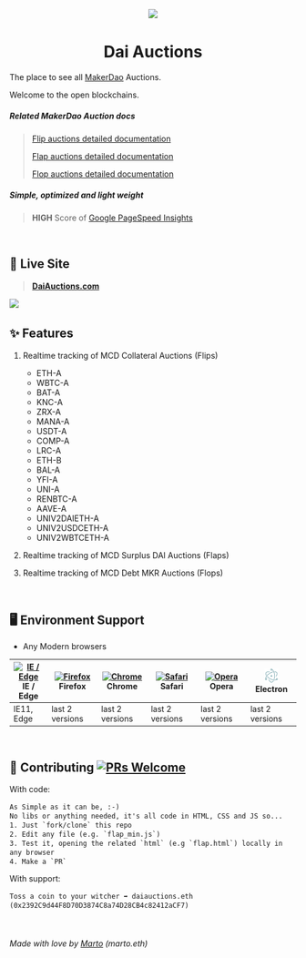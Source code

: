 <p align="center">
  <a href="https://crypto-monitor.app/">
    <img width="100" src="https://daiauctions.com/img/dai-logo-share.png">
  </a>
</p>
<h1 align="center">Dai Auctions</h1>

The place to see all [MakerDao](https://makerdao.com/) Auctions. 

Welcome to the open blockchains.

##### Related MakerDao Auction docs  

> [Flip auctions detailed documentation](https://docs.makerdao.com/smart-contract-modules/collateral-module/flipper-detailed-documentation)
>
> [Flap auctions detailed documentation](https://docs.makerdao.com/smart-contract-modules/system-stabilizer-module/flap-detailed-documentation)
>
> [Flop auctions detailed documentation](https://docs.makerdao.com/smart-contract-modules/system-stabilizer-module/flop-detailed-documentation)


##### Simple, optimized and light weight

> **HIGH** Score of [Google PageSpeed Insights](https://developers.google.com/speed/pagespeed/insights/?hl=es&url=https%3A%2F%2Fdaiauctions.com%2F&tab=desktop)

<br/>

## 🚀 Live Site
>**[DaiAuctions.com](https://daiauctions.com/)**

<img src="https://daiauctions.com/img/sample_flip_eth.png">

<br/>

## ✨ Features

1. Realtime tracking of MCD Collateral Auctions (Flips)
    - ETH-A
    - WBTC-A
    - BAT-A
    - KNC-A
    - ZRX-A
    - MANA-A
    - USDT-A
    - COMP-A
    - LRC-A
    - ETH-B
    - BAL-A
    - YFI-A
    - UNI-A
    - RENBTC-A
    - AAVE-A
    - UNIV2DAIETH-A
    - UNIV2USDCETH-A
    - UNIV2WBTCETH-A

2. Realtime tracking of MCD Surplus DAI Auctions (Flaps)

3. Realtime tracking of MCD Debt MKR Auctions (Flops)

<br/>
 
## 🖥 Environment Support

- Any Modern browsers

| [<img src="https://raw.githubusercontent.com/alrra/browser-logos/master/src/edge/edge_48x48.png" alt="IE / Edge" width="24px" height="24px" />](http://godban.github.io/browsers-support-badges/)</br>IE / Edge | [<img src="https://raw.githubusercontent.com/alrra/browser-logos/master/src/firefox/firefox_48x48.png" alt="Firefox" width="24px" height="24px" />](http://godban.github.io/browsers-support-badges/)</br>Firefox | [<img src="https://raw.githubusercontent.com/alrra/browser-logos/master/src/chrome/chrome_48x48.png" alt="Chrome" width="24px" height="24px" />](http://godban.github.io/browsers-support-badges/)</br>Chrome | [<img src="https://raw.githubusercontent.com/alrra/browser-logos/master/src/safari/safari_48x48.png" alt="Safari" width="24px" height="24px" />](http://godban.github.io/browsers-support-badges/)</br>Safari | [<img src="https://raw.githubusercontent.com/alrra/browser-logos/master/src/opera/opera_48x48.png" alt="Opera" width="24px" height="24px" />](http://godban.github.io/browsers-support-badges/)</br>Opera | [<img src="https://raw.githubusercontent.com/alrra/browser-logos/master/src/electron/electron_48x48.png" alt="Electron" width="24px" height="24px" />](http://godban.github.io/browsers-support-badges/)</br>Electron |
| --- | --- | --- | --- | --- | --- |
| IE11, Edge | last 2 versions | last 2 versions | last 2 versions | last 2 versions | last 2 versions |

<br/>

## 🤝 Contributing [![PRs Welcome](https://img.shields.io/badge/PRs-welcome-brightgreen.svg?style=flat-square)](http://makeapullrequest.com)

With code:

    As Simple as it can be, :-)
    No libs or anything needed, it's all code in HTML, CSS and JS so... 
    1. Just `fork/clone` this repo
    2. Edit any file (e.g. `flap_min.js`)
    3. Test it, opening the related `html` (e.g `flap.html`) locally in any browser
    4. Make a `PR`

With support:
    
    Toss a coin to your witcher ➡‍ daiauctions.eth (0x2392C9d44F8D70D3874C8a74D28CB4c82412aCF7)


<br/>


###### Made with love by <a target="_blank" href="https://twitter.com/martinlsanchez" class="author">Marto</a> (marto.eth)

